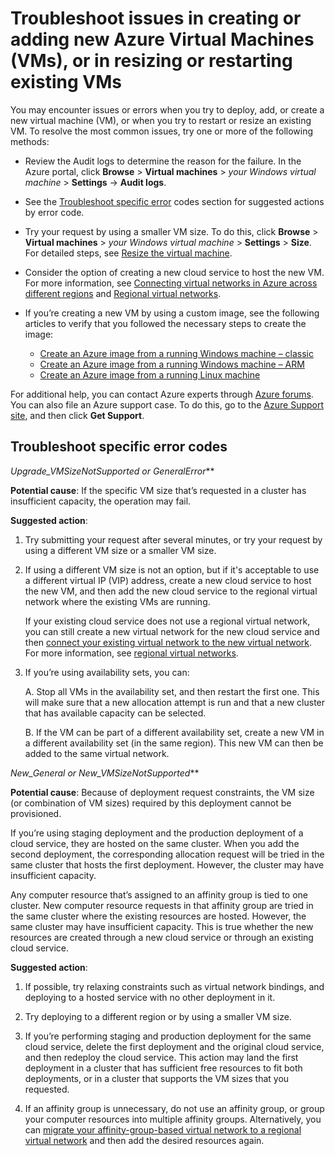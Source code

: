 # Troubleshoot issues in creating or adding new Azure Virtual Machines (VMs), or in resizing or restarting existing VMs

You may encounter issues or errors when you try to deploy, add, or create a new virtual machine (VM), or when you try to restart or resize an existing VM. To resolve the most common issues, try one or more of the following methods:

- Review the Audit logs to determine the reason for the failure. In the Azure portal, click **Browse** > **Virtual machines** > *your Windows virtual machine* > **Settings** -> **Audit logs**.

-	See the [Troubleshoot specific error](#troubleshoot-specific-error) codes section for suggested actions by error code.

-	Try your request by using a smaller VM size. To do this, click **Browse** > **Virtual machines** > *your Windows virtual machine* > **Settings** > **Size**.  For detailed steps, see [Resize the virtual machine](https://msdn.microsoft.com/library/dn168976.aspx).

- Consider the option of creating a new cloud service to host the new VM. For more information, see [Connecting virtual networks in Azure across different regions](https://azure.microsoft.com/blog/vnet-to-vnet-connecting-virtual-networks-in-azure-across-different-regions/) and [Regional virtual networks](http://azure.microsoft.com/blog/2014/05/14/regional-virtual-networks/).

-	If you’re creating a new VM by using a custom image, see the following articles to verify that you followed the necessary steps to create the image:

	- [Create an Azure image from a running Windows machine – classic](virtual-machines-capture-image-windows-server.md)
	- [Create an Azure image from a running Windows machine – ARM](virtual-machines-windows-capture-image-resource-manager.md)
	- [Create an Azure image from a running Linux machine](virtual-machines-linux-capture-image.md)

For additional help, you can contact Azure experts through [Azure forums](http://azure.microsoft.com/support/forums/). You can also file an Azure support case. To do this, go to the [Azure Support site](http://azure.microsoft.com/support/options/), and then click **Get Support**.

## Troubleshoot specific error codes

**Upgrade_VMSizeNotSupported* or GeneralError***

**Potential cause**: If the specific VM size that’s requested in a cluster has insufficient capacity, the operation may fail.

**Suggested action**:

1.	Try submitting your request after several minutes, or try your request by using a different VM size or a smaller VM size.

2.	If using a different VM size is not an option, but if it's acceptable to use a different virtual IP (VIP) address, create a new cloud service to host the new VM, and then add the new cloud service to the regional virtual network where the existing VMs are running.

	If your existing cloud service does not use a regional virtual network, you can still create a new virtual network for the new cloud service and then [connect your existing virtual network to the new virtual network](https://azure.microsoft.com/blog/vnet-to-vnet-connecting-virtual-networks-in-azure-across-different-regions/). For more information, see [regional virtual networks](https://azure.microsoft.com/blog/2014/05/14/regional-virtual-networks/).

3.	If you’re using availability sets, you can:

	A.	Stop all VMs in the availability set, and then restart the first one. This will make sure that a new allocation attempt is run and that a new cluster that has available capacity can be selected.

	B.	If the VM can be part of a different availability set, create a new VM in a different availability set (in the same region). This new VM can then be added to the same virtual network.

**New_General* or New_VMSizeNotSupported***

**Potential cause**: Because of deployment request constraints, the VM size (or combination of VM sizes) required by this deployment cannot be provisioned.  

If you’re using staging deployment and the production deployment of a cloud service, they are hosted on the same cluster. When you add the second deployment, the corresponding allocation request will be tried in the same cluster that hosts the first deployment. However, the cluster may have insufficient capacity.

Any computer resource that’s assigned to an affinity group is tied to one cluster. New computer resource requests in that affinity group are tried in the same cluster where the existing resources are hosted. However, the same cluster may have insufficient capacity. This is true whether the new resources are created through a new cloud service or through an existing cloud service.

**Suggested action**:

1.	If possible, try relaxing constraints such as virtual network bindings, and deploying to a hosted service with no other deployment in it.

2.	Try deploying to a different region or by using a smaller VM size.

3.	If you’re performing staging and production deployment for the same cloud service, delete the first deployment and the original cloud service, and then redeploy the cloud service. This action may land the first deployment in a cluster that has sufficient free resources to fit both deployments, or in a cluster that supports the VM sizes that you requested.
4.	If an affinity group is unnecessary, do not use an affinity group, or group your computer resources into multiple affinity groups. Alternatively, you can [migrate your affinity-group-based virtual network to a regional virtual network](https://azure.microsoft.com/blog/2014/11/26/migrating-existing-services-to-regional-scope/) and then add the desired resources again.
